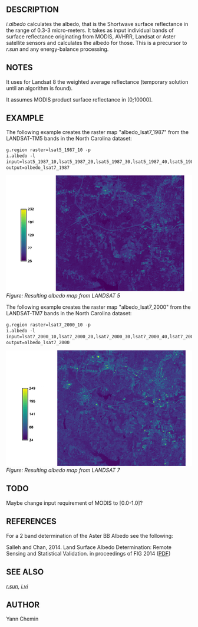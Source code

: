 ## DESCRIPTION

*i.albedo* calculates the albedo, that is the Shortwave surface
reflectance in the range of 0.3-3 micro-meters. It takes as input
individual bands of surface reflectance originating from MODIS, AVHRR,
Landsat or Aster satellite sensors and calculates the albedo for those.
This is a precursor to *r.sun* and any energy-balance processing.

## NOTES

It uses for Landsat 8 the weighted average reflectance (temporary
solution until an algorithm is found).

It assumes MODIS product surface reflectance in \[0;10000\].

## EXAMPLE

The following example creates the raster map "albedo_lsat7_1987" from
the LANDSAT-TM5 bands in the North Carolina dataset:

```shell
g.region raster=lsat5_1987_10 -p
i.albedo -l input=lsat5_1987_10,lsat5_1987_20,lsat5_1987_30,lsat5_1987_40,lsat5_1987_50,lsat5_1987_70 output=albedo_lsat7_1987
```

![i.albedo LANDSAT-TM5 1987 example](i_albedo_landsat5.png)  
*Figure: Resulting albedo map from LANDSAT 5*

The following example creates the raster map "albedo_lsat7_2000" from
the LANDSAT-TM7 bands in the North Carolina dataset:

```shell
g.region raster=lsat7_2000_10 -p
i.albedo -l input=lsat7_2000_10,lsat7_2000_20,lsat7_2000_30,lsat7_2000_40,lsat7_2000_50,lsat7_2000_70 output=albedo_lsat7_2000
```

![i.albedo LANDSAT-TM7 2000 example](i_albedo_landsat7.png)  
*Figure: Resulting albedo map from LANDSAT 7*

## TODO

Maybe change input requirement of MODIS to \[0.0-1.0\]?

## REFERENCES

For a 2 band determination of the Aster BB Albedo see the following:

Salleh and Chan, 2014. Land Surface Albedo Determination: Remote Sensing
and Statistical Validation. in proceedings of FIG 2014
([PDF](https://www.fig.net/resources/proceedings/fig_proceedings/fig2014/papers/ts05g/TS05G_salleh_chan_6910.pdf))

## SEE ALSO

*[r.sun](r.sun.md), [i.vi](i.vi.md)*

## AUTHOR

Yann Chemin
